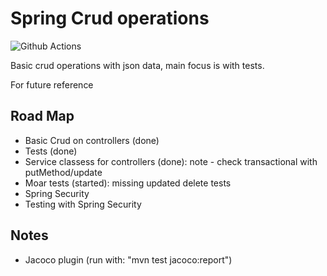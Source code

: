 # Spring Crud operations

![Github Actions](https://github.com/SJarno/spring-crud/actions/workflows/maven.yml/badge.svg)


Basic crud operations with json data, main focus is with tests. 

For future reference 

## Road Map
- Basic Crud on controllers (done)
- Tests (done)
- Service classess for controllers (done): note - check transactional with putMethod/update
- Moar tests (started): missing updated delete tests
- Spring Security
- Testing with Spring Security

## Notes
- Jacoco plugin (run with: "mvn test jacoco:report")
